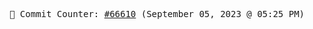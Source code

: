 <p align="center">
    <samp>
        📮 Commit Counter: <a href="https://github.com/Javascript-void0/Javascript-void0/commits/main">#66610</a> (September 05, 2023 @ 05:25 PM)
    </samp>
</p>